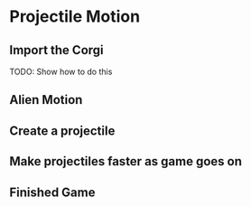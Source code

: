 # Projectile Motion

## Import the Corgi
TODO: Show how to do this

## Alien Motion

## Create a projectile

## Make projectiles faster as game goes on
## Finished Game
